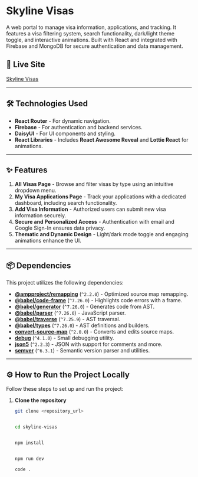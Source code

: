 # Skyline Visas

A web portal to manage visa information, applications, and tracking. It features a visa filtering system, search functionality, dark/light theme toggle, and interactive animations. Built with React and integrated with Firebase and MongoDB for secure authentication and data management.

## 🚀 Live Site
[Skyline Visas](https://glittering-donut-f87b9f.netlify.app/)

---

## 🛠️ Technologies Used
- **React Router** - For dynamic navigation.
- **Firebase** - For authentication and backend services.
- **DaisyUI** - For UI components and styling.
- **React Libraries** - Includes **React Awesome Reveal** and **Lottie React** for animations.

---

## ✨ Features
1. **All Visas Page** - Browse and filter visas by type using an intuitive dropdown menu.
2. **My Visa Applications Page** - Track your applications with a dedicated dashboard, including search functionality.
3. **Add Visa Information** - Authorized users can submit new visa information securely.
4. **Secure and Personalized Access** - Authentication with email and Google Sign-In ensures data privacy.
5. **Thematic and Dynamic Design** - Light/dark mode toggle and engaging animations enhance the UI.

---

## 📦 Dependencies
This project utilizes the following dependencies:

- **[@ampproject/remapping](https://github.com/ampproject/remapping)** (`^2.2.0`) - Optimized source map remapping.
- **[@babel/code-frame](https://babel.dev/docs/en/babel-code-frame)** (`^7.26.0`) - Highlights code errors with a frame.
- **[@babel/generator](https://babel.dev/docs/en/babel-generator)** (`^7.26.0`) - Generates code from AST.
- **[@babel/parser](https://babel.dev/docs/en/babel-parser)** (`^7.26.0`) - JavaScript parser.
- **[@babel/traverse](https://babel.dev/docs/en/babel-traverse)** (`^7.25.9`) - AST traversal.
- **[@babel/types](https://babel.dev/docs/en/babel-types)** (`^7.26.0`) - AST definitions and builders.
- **[convert-source-map](https://github.com/thlorenz/convert-source-map)** (`^2.0.0`) - Converts and edits source maps.
- **[debug](https://github.com/debug-js/debug)** (`^4.1.0`) - Small debugging utility.
- **[json5](https://json5.org/)** (`^2.2.3`) - JSON with support for comments and more.
- **[semver](https://github.com/npm/node-semver)** (`^6.3.1`) - Semantic version parser and utilities.

---

## ⚙️ How to Run the Project Locally

Follow these steps to set up and run the project:

1. **Clone the repository**  
   ```sh
   git clone <repository_url>

   
   cd skyline-visas


   npm install


   npm run dev

   code .



